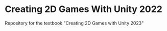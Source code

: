 # Creating 2D Games With Unity 2022
Repository for the textbook "Creating 2D Games with Unity 2023"
